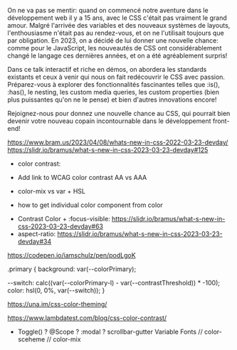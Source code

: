 
On ne va pas se mentir: quand on commencé notre aventure dans le développement web il y a 15 ans, avec le CSS c'était pas vraiment le grand amour. Malgré l'arrivée des variables et des nouveaux systèmes de layouts, l'enthousiasme n'était pas au rendez-vous, et on ne l'utilisait toujours que par obligation. En 2023, on a décidé de lui donner une nouvelle chance: comme pour le JavaScript, les nouveautés de CSS ont considérablement changé le langage ces dernières années, et on a été agréablement surpris!

Dans ce talk interactif et riche en démos, on abordera les standards existants et ceux à venir qui nous on fait redécouvrir le CSS avec passion. Préparez-vous à explorer des fonctionnalités fascinantes telles que :is(), :has(), le nesting, les custom media queries, les custom properties (bien plus puissantes qu'on ne le pense) et bien d'autres innovations encore!

Rejoignez-nous pour donnez une nouvelle chance au CSS, qui pourrait bien devenir votre nouveau copain incontournable dans le développement front-end!

https://www.bram.us/2023/04/08/whats-new-in-css-2022-03-23-devday/
https://slidr.io/bramus/what-s-new-in-css-2023-03-23-devday#125

* color contrast:
- Add link to WCAG color contrast AA vs AAA



* color-mix vs var + HSL
+ how to get individual color component from color


* Contrast Color + :focus-visible: https://slidr.io/bramus/what-s-new-in-css-2023-03-23-devday#63
* aspect-ratio: https://slidr.io/bramus/what-s-new-in-css-2023-03-23-devday#34

https://codepen.io/iamschulz/pen/podLgoK

.primary {
  background: var(--colorPrimary);
  
  --switch: calc((var(--colorPrimary-l) - var(--contrastThreshold)) * -100);
  color: hsl(0, 0%, var(--switch));
}

https://una.im/css-color-theming/

https://www.lambdatest.com/blog/css-color-contrast/

* Toggle() ? @Scope ? :modal ? scrollbar-gutter
Variable Fonts // color-sceheme // color-mix